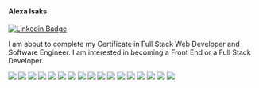 #### Alexa Isaks

[![Linkedin Badge](https://img.shields.io/badge/-LinkedIn-0e76a8?style=flat-square&logo=Linkedin&logoColor=white)](https://www.linkedin.com/in/alexa-isaks-9111701ba)

I am about to complete my Certificate in Full Stack Web Developer and Software Engineer. I am interested in becoming a Front End or a Full Stack Developer.

![](https://img.shields.io/badge/HTML-brightgreen) ![](https://img.shields.io/badge/CSS-green) ![](https://img.shields.io/badge/SASS-yellowgreen) ![](https://img.shields.io/badge/Bootstrap-yellow) ![](https://img.shields.io/badge/JavaScript-orange) ![](https://img.shields.io/badge/jQuery-red) ![](https://img.shields.io/badge/React-blue) ![](https://img.shields.io/badge/Node.js-blueviolet) ![](https://img.shields.io/badge/Express-blue) ![](https://img.shields.io/badge/Mongoose-red) ![](https://img.shields.io/badge/MongoDB-orange) ![](https://img.shields.io/badge/PHP-yellow) ![](https://img.shields.io/badge/Laravel-yellowgreen) ![](https://img.shields.io/badge/Wordpress-green) ![](https://img.shields.io/badge/SQL-brightgreen) ![](https://img.shields.io/badge/MicrosoftSQLServer-green) ![](https://img.shields.io/badge/Git-yellowgreen)




